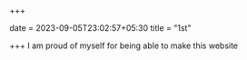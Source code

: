 +++ 

date = 2023-09-05T23:02:57+05:30
title = "1st"

+++
I am proud of myself for being able to make this website
